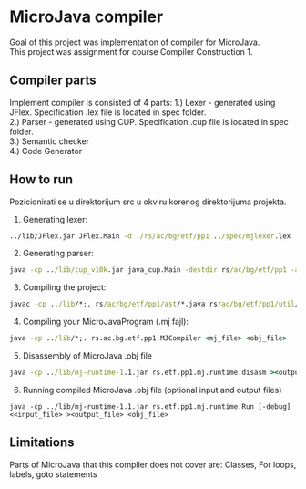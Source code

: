 # MicroJava compiler

Goal of this project was implementation of compiler for MicroJava.   
This project was assignment for course Compiler Construction 1.

## Compiler parts

Implement compiler is consisted of 4 parts: 
1.) Lexer - generated using JFlex. Specification .lex file is located in spec folder.  
2.) Parser - generated using CUP. Specification .cup file is located in spec folder.  
3.) Semantic checker  
4.) Code Generator 

## How to run
Pozicionirati se u direktorijum src u okviru korenog direktorijuma projekta.
1. Generating lexer:

```cmd
../lib/JFlex.jar JFlex.Main -d ./rs/ac/bg/etf/pp1 ../spec/mjlexer.lex
```

2. Generating parser:

```cmd
java -cp ../lib/cup_v10k.jar java_cup.Main -destdir rs/ac/bg/etf/pp1 -ast rs.ac.bg.etf.pp1.ast -parser MJParser -dump_states -buildtree ../spec/mjparser.cup
```

3. Compiling the project:

```cmd
javac -cp ../lib/*;. rs/ac/bg/etf/pp1/ast/*.java rs/ac/bg/etf/pp1/util/*.java rs/ac/bg/etf/pp1/*.java
```

4. Compiling your MicroJavaProgram (.mj fajl):

```cmd
java -cp ../lib/*;. rs.ac.bg.etf.pp1.MJCompiler <mj_file> <obj_file>
```

5. Disassembly of MicroJava .obj file

```cmd
java -cp ../lib/mj-runtime-1.1.jar rs.etf.pp1.mj.runtime.disasm ><output_file> <obj_file>
```

6. Running compiled MicroJava .obj file (optional input and output files)

```
java -cp ../lib/mj-runtime-1.1.jar rs.etf.pp1.mj.runtime.Run [-debug] <<input_file> ><output_file> <obj_file>
```

## Limitations
Parts of MicroJava that this compiler does not cover are:
Classes, For loops, labels, goto statements
